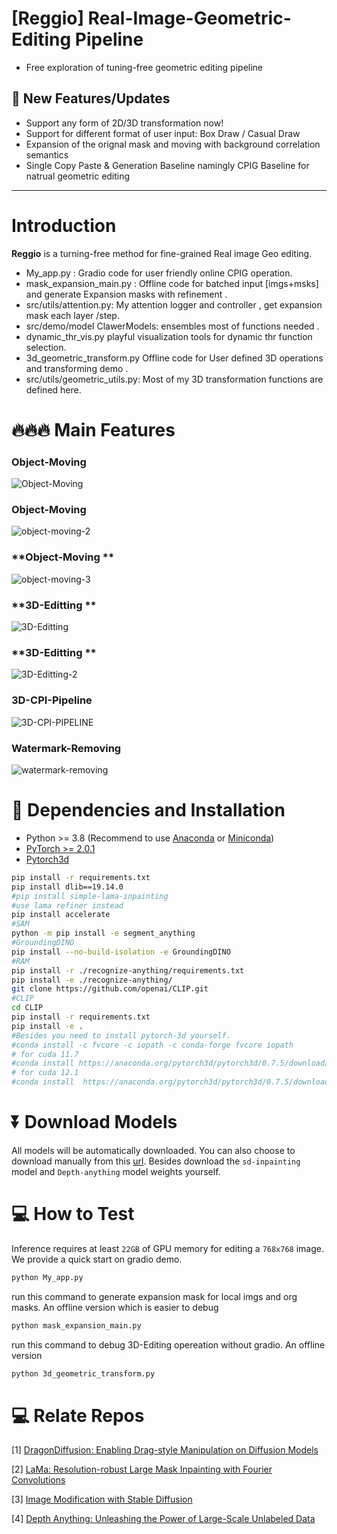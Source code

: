# [Reggio] Real-Image-Geometric-Editing Pipeline
- Free exploration of tuning-free geometric editing pipeline 


## 🚩 **New Features/Updates**
- Support any form of 2D/3D transformation now!
- Support for different format of user input: Box Draw / Casual Draw 
- Expansion of the orignal mask and moving with background correlation semantics
- Single Copy Paste & Generation Baseline namingly CPIG Baseline for natrual geometric editing 

---
# Introduction
**Reggio** is a turning-free method for fine-grained Real image Geo editing. 
- My_app.py : Gradio code for user friendly online CPIG operation.
- mask_expansion_main.py : Offline code for batched input [imgs+msks] and generate Expansion masks with refinement .
- src/utils/attention.py: My attention logger and controller , get expansion mask each layer /step.
- src/demo/model  ClawerModels: ensembles most of functions needed .
- dynamic_thr_vis.py playful visualization tools for dynamic thr function  selection.
- 3d_geometric_transform.py Offline code for User defined 3D operations and transforming demo .
- src/utils/geometric_utils.py: Most of my 3D transformation functions are defined here.

# 🔥🔥🔥 Main Features  

### **Object-Moving**  
![Object-Moving](examples/object-moving.png)


### **Object-Moving**  
![object-moving-2](examples/object-moving-2.png)


### **Object-Moving **  
![object-moving-3](examples/object-moving-3.png)

### **3D-Editting **  
![3D-Editting](examples/3D-Editting-current.png)

### **3D-Editting **  
![3D-Editting-2](examples/3D-Editting-current-2.png)

### **3D-CPI-Pipeline**
![3D-CPI-PIPELINE](examples/3D-CPI-PIPELINE.png)

### **Watermark-Removing**
![watermark-removing](examples/watermark-removing.png)

# 🔧 Dependencies and Installation

- Python >= 3.8 (Recommend to use [Anaconda](https://www.anaconda.com/download/#linux) or [Miniconda](https://docs.conda.io/en/latest/miniconda.html))
- [PyTorch >= 2.0.1](https://pytorch.org/)
- [Pytorch3d](https://anaconda.org/pytorch3d/repo/files?type=any&label=main)
```bash
pip install -r requirements.txt
pip install dlib==19.14.0
#pip install simple-lama-inpainting
#use lama refiner instead
pip install accelerate  
#SAM
python -m pip install -e segment_anything
#GroundingDINO
pip install --no-build-isolation -e GroundingDINO
#RAM
pip install -r ./recognize-anything/requirements.txt
pip install -e ./recognize-anything/
git clone https://github.com/openai/CLIP.git
#CLIP
cd CLIP
pip install -r requirements.txt
pip install -e .
#Besides you need to install pytorch-3d yourself.
#conda install -c fvcore -c iopath -c conda-forge fvcore iopath
# for cuda 11.7
#conda install https://anaconda.org/pytorch3d/pytorch3d/0.7.5/download/linux-64/pytorch3d-0.7.5-py39_cu117_pyt201.tar.bz2
# for cuda 12.1
#conda install  https://anaconda.org/pytorch3d/pytorch3d/0.7.5/download/linux-64/pytorch3d-0.7.5-py39_cu121_pyt210.tar.bz2
```


# ⏬ Download Models 
All models will be automatically downloaded. You can also choose to download manually from this [url](https://huggingface.co/Adapter/DragonDiffusion).
Besides download the `sd-inpainting` model and `Depth-anything` model weights yourself.

# 💻 How to Test
Inference requires at least `22GB` of GPU memory for editing a `768x768` image.  
We provide a quick start on gradio demo.
```bash
python My_app.py 
```
run this command to generate expansion mask for local imgs and org masks. An offline version
which is easier to debug
```bash
python mask_expansion_main.py
```
run this command to debug 3D-Editing opereation without gradio. An offline version
```bash
python 3d_geometric_transform.py
```


# 💻 Relate Repos
[1] <a href="https://github.com/MC-E/DragonDiffusion>DragonDiffusion">DragonDiffusion: Enabling Drag-style Manipulation on Diffusion Models</a>
</p>
[2] <a href="https://github.com/advimman/lama">LaMa: Resolution-robust Large Mask Inpainting with Fourier Convolutions</a>
</p>
[3] <a href="https://github.com/runwayml/stable-diffusion?tab=readme-ov-file#inpainting-with-stable-diffusion">Image Modification with Stable Diffusion</a>
</p>
[4] <a href=https://github.com/LiheYoung/Depth-Anything>Depth Anything: Unleashing the Power of Large-Scale Unlabeled Data</a>
</p>





